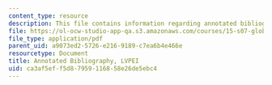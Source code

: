 ```yaml
---
content_type: resource
description: This file contains information regarding annotated bibliography.
file: https://ol-ocw-studio-app-qa.s3.amazonaws.com/courses/15-s07-globalhealth-lab-spring-2013/ca3af5eff5d87959116858e26de5ebc4_MIT15_S07S13_ann_bib_lvp.pdf
file_type: application/pdf
parent_uid: a9073ed2-5726-e216-9189-c7ea6b4e466e
resourcetype: Document
title: Annotated Bibliography, LVPEI
uid: ca3af5ef-f5d8-7959-1168-58e26de5ebc4
---
```

